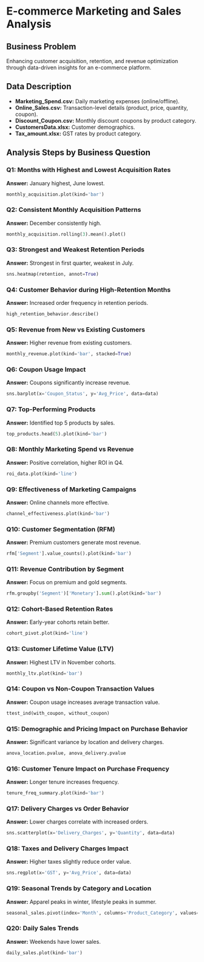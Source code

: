 
# E-commerce Marketing and Sales Analysis

## Business Problem

Enhancing customer acquisition, retention, and revenue optimization through data-driven insights for an e-commerce platform.

## Data Description

- **Marketing_Spend.csv:** Daily marketing expenses (online/offline).
- **Online_Sales.csv:** Transaction-level details (product, price, quantity, coupon).
- **Discount_Coupon.csv:** Monthly discount coupons by product category.
- **CustomersData.xlsx:** Customer demographics.
- **Tax_amount.xlsx:** GST rates by product category.

## Analysis Steps by Business Question

### Q1: Months with Highest and Lowest Acquisition Rates

**Answer:** January highest, June lowest.

```python
monthly_acquisition.plot(kind='bar')
```

### Q2: Consistent Monthly Acquisition Patterns

**Answer:** December consistently high.

```python
monthly_acquisition.rolling(3).mean().plot()
```

### Q3: Strongest and Weakest Retention Periods

**Answer:** Strongest in first quarter, weakest in July.

```python
sns.heatmap(retention, annot=True)
```

### Q4: Customer Behavior during High-Retention Months

**Answer:** Increased order frequency in retention periods.

```python
high_retention_behavior.describe()
```

### Q5: Revenue from New vs Existing Customers

**Answer:** Higher revenue from existing customers.

```python
monthly_revenue.plot(kind='bar', stacked=True)
```

### Q6: Coupon Usage Impact

**Answer:** Coupons significantly increase revenue.

```python
sns.barplot(x='Coupon_Status', y='Avg_Price', data=data)
```

### Q7: Top-Performing Products

**Answer:** Identified top 5 products by sales.

```python
top_products.head(5).plot(kind='bar')
```

### Q8: Monthly Marketing Spend vs Revenue

**Answer:** Positive correlation, higher ROI in Q4.

```python
roi_data.plot(kind='line')
```

### Q9: Effectiveness of Marketing Campaigns

**Answer:** Online channels more effective.

```python
channel_effectiveness.plot(kind='bar')
```

### Q10: Customer Segmentation (RFM)

**Answer:** Premium customers generate most revenue.

```python
rfm['Segment'].value_counts().plot(kind='bar')
```

### Q11: Revenue Contribution by Segment

**Answer:** Focus on premium and gold segments.

```python
rfm.groupby('Segment')['Monetary'].sum().plot(kind='bar')
```

### Q12: Cohort-Based Retention Rates

**Answer:** Early-year cohorts retain better.

```python
cohort_pivot.plot(kind='line')
```

### Q13: Customer Lifetime Value (LTV)

**Answer:** Highest LTV in November cohorts.

```python
monthly_ltv.plot(kind='bar')
```

### Q14: Coupon vs Non-Coupon Transaction Values

**Answer:** Coupon usage increases average transaction value.

```python
ttest_ind(with_coupon, without_coupon)
```

### Q15: Demographic and Pricing Impact on Purchase Behavior

**Answer:** Significant variance by location and delivery charges.

```python
anova_location.pvalue, anova_delivery.pvalue
```

### Q16: Customer Tenure Impact on Purchase Frequency

**Answer:** Longer tenure increases frequency.

```python
tenure_freq_summary.plot(kind='bar')
```

### Q17: Delivery Charges vs Order Behavior

**Answer:** Lower charges correlate with increased orders.

```python
sns.scatterplot(x='Delivery_Charges', y='Quantity', data=data)
```

### Q18: Taxes and Delivery Charges Impact

**Answer:** Higher taxes slightly reduce order value.

```python
sns.regplot(x='GST', y='Avg_Price', data=data)
```

### Q19: Seasonal Trends by Category and Location

**Answer:** Apparel peaks in winter, lifestyle peaks in summer.

```python
seasonal_sales.pivot(index='Month', columns='Product_Category', values='Quantity').plot()
```

### Q20: Daily Sales Trends

**Answer:** Weekends have lower sales.

```python
daily_sales.plot(kind='bar')
```